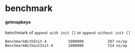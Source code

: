 # benchmark
#### getmapkeys
benchmark of `append with init []` or `append without init []`

```
BenchmarkWithInit-4      	 5000000	       297 ns/op
BenchmarkWithoutInit-4   	 2000000	       724 ns/op
```
